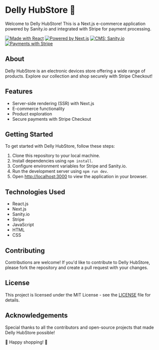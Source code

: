 # Delly HubStore 🛒

Welcome to Delly HubStore! This is a Next.js e-commerce application powered by Sanity.io and integrated with Stripe for payment processing.

[![Made with React](https://img.shields.io/badge/Made_with-React-blue?style=for-the-badge&logo=react)](https://reactjs.org/)
[![Powered by Next.js](https://img.shields.io/badge/Powered_by-Next.js-black?style=for-the-badge&logo=next.js)](https://nextjs.org/)
[![CMS: Sanity.io](https://img.shields.io/badge/CMS-Sanity.io-purple?style=for-the-badge&logo=sanity)](https://www.sanity.io/)
[![Payments with Stripe](https://img.shields.io/badge/Payments_with-Stripe-teal?style=for-the-badge&logo=stripe)](https://stripe.com/)

## About

Delly HubStore is an electronic devices store offering a wide range of products. Explore our collection and shop securely with Stripe Checkout!

## Features

- Server-side rendering (SSR) with Next.js
- E-commerce functionality
- Product exploration
- Secure payments with Stripe Checkout

## Getting Started

To get started with Delly HubStore, follow these steps:

1. Clone this repository to your local machine.
2. Install dependencies using `npm install`.
3. Configure environment variables for Stripe and Sanity.io.
4. Run the development server using `npm run dev`.
5. Open [http://localhost:3000](http://localhost:3000) to view the application in your browser.

## Technologies Used

- React.js
- Next.js
- Sanity.io
- Stripe
- JavaScript
- HTML
- CSS

## Contributing

Contributions are welcome! If you'd like to contribute to Delly HubStore, please fork the repository and create a pull request with your changes.

## License

This project is licensed under the MIT License - see the [LICENSE](LICENSE) file for details.

## Acknowledgements

Special thanks to all the contributors and open-source projects that made Delly HubStore possible!

🎉 Happy shopping! 🎉
